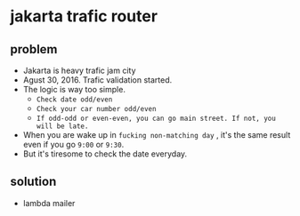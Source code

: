 # jakarta trafic router

## problem
- Jakarta is heavy trafic jam city
- Agust 30, 2016. Trafic validation started.
- The logic is way too simple.
  - `Check date odd/even`
  - `Check your car number odd/even`
  - `If odd-odd or even-even, you can go main street. If not, you will be late.`
- When you are wake up in `fucking non-matching day` , it's the same result even if you go `9:00` or `9:30`.
- But it's tiresome to check the date everyday.

## solution
- lambda mailer
